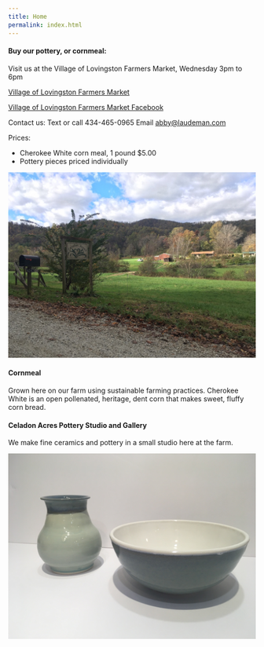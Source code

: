 ```yaml
---
title: Home
permalink: index.html
---
```


#### Buy our pottery, or cornmeal:

Visit us at the Village of Lovingston Farmers Market, Wednesday 3pm to 6pm

[Village of Lovingston Farmers Market](https://www.lovingstonfarmersmarket.com/)

[Village of Lovingston Farmers Market Facebook](https://www.facebook.com/lovingstonfarmersmarket)

Contact us:
Text or call 434-465-0965
Email <abby@laudeman.com>


Prices:

- Cherokee White corn meal, 1 pound $5.00
- Pottery pieces priced individually

![](/image/IMG_1318.JPG)


#### Cornmeal

Grown here on our farm using sustainable farming practices. Cherokee White is an open pollenated, heritage,
dent corn that makes sweet, fluffy corn bread. 

#### Celadon Acres Pottery Studio and Gallery

We make fine ceramics and pottery in a small studio here at the farm.

![](/image/IMG_1439.JPG)





